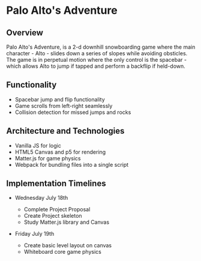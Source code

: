 # Palo Alto's Adventure

## Overview

  Palo Alto's Adventure, is a 2-d downhill snowboarding game where the main character - Alto - slides down a series of slopes   while avoiding obsticles. The game is in perpetual motion where the only control is the spacebar - which allows Alto to jump   if tapped and perform a backflip if held-down. 

## Functionality
* Spacebar jump and flip functionality
* Game scrolls from left-right seamlessly
* Collision detection for missed jumps and rocks

## Architecture and Technologies
* Vanilla JS for logic
* HTML5 Canvas and p5 for rendering
* Matter.js for game physics
* Webpack for bundling files into a single script

## Implementation Timelines 

* Wednesday July 18th 
   * Complete Project Proposal
   * Create Project skeleton
   * Study Matter.js library and Canvas

* Friday July 19th 
   * Create basic level layout on canvas
   * Whiteboard core game physics
